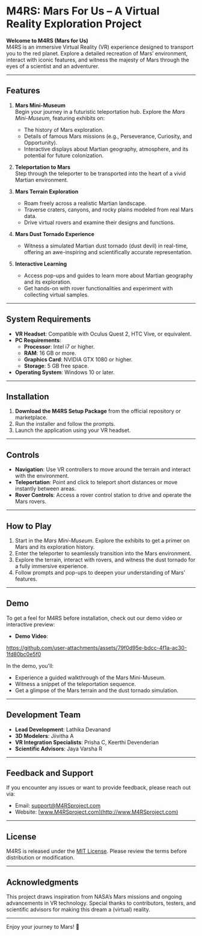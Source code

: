# M4RS: Mars For Us – A Virtual Reality Exploration Project

**Welcome to M4RS (Mars for Us)**  
M4RS is an immersive Virtual Reality (VR) experience designed to transport you to the red planet. Explore a detailed recreation of Mars’ environment, interact with iconic features, and witness the majesty of Mars through the eyes of a scientist and an adventurer.

---

## Features
1. **Mars Mini-Museum**  
   Begin your journey in a futuristic teleportation hub. Explore the *Mars Mini-Museum*, featuring exhibits on:
   - The history of Mars exploration.
   - Details of famous Mars missions (e.g., Perseverance, Curiosity, and Opportunity).
   - Interactive displays about Martian geography, atmosphere, and its potential for future colonization.

2. **Teleportation to Mars**  
   Step through the teleporter to be transported into the heart of a vivid Martian environment.

3. **Mars Terrain Exploration**  
   - Roam freely across a realistic Martian landscape.
   - Traverse craters, canyons, and rocky plains modeled from real Mars data.
   - Drive virtual rovers and examine their designs and functions.

4. **Mars Dust Tornado Experience**  
   - Witness a simulated Martian dust tornado (dust devil) in real-time, offering an awe-inspiring and scientifically accurate representation.

5. **Interactive Learning**  
   - Access pop-ups and guides to learn more about Martian geography and its exploration.
   - Get hands-on with rover functionalities and experiment with collecting virtual samples.

---

## System Requirements
- **VR Headset**: Compatible with Oculus Quest 2, HTC Vive, or equivalent.
- **PC Requirements**:
  - **Processor**: Intel i7 or higher.
  - **RAM**: 16 GB or more.
  - **Graphics Card**: NVIDIA GTX 1080 or higher.
  - **Storage**: 5 GB free space.
- **Operating System**: Windows 10 or later.

---

## Installation
1. **Download the M4RS Setup Package** from the official repository or marketplace.
2. Run the installer and follow the prompts.
3. Launch the application using your VR headset.

---

## Controls
- **Navigation**: Use VR controllers to move around the terrain and interact with the environment.
- **Teleportation**: Point and click to teleport short distances or move instantly between areas.
- **Rover Controls**: Access a rover control station to drive and operate the Mars rovers.

---

## How to Play
1. Start in the *Mars Mini-Museum*. Explore the exhibits to get a primer on Mars and its exploration history.
2. Enter the teleporter to seamlessly transition into the Mars environment.
3. Explore the terrain, interact with rovers, and witness the dust tornado for a fully immersive experience.
4. Follow prompts and pop-ups to deepen your understanding of Mars’ features.

---

## Demo
To get a feel for M4RS before installation, check out our demo video or interactive preview:
- **Demo Video**: 

https://github.com/user-attachments/assets/79f0d95e-bdcc-4f1a-ac30-1fd80bc0e5f0




In the demo, you'll:
- Experience a guided walkthrough of the Mars Mini-Museum.
- Witness a snippet of the teleportation sequence.
- Get a glimpse of the Mars terrain and the dust tornado simulation.

---

## Development Team
- **Lead Development**: Lathika Devanand
- **3D Modelers**: Jiivitha A
- **VR Integration Specialists**: Prisha C, Keerthi Devenderian
- **Scientific Advisors**: Jaya Varsha R

---

## Feedback and Support
If you encounter any issues or want to provide feedback, please reach out via:
- Email: [support@M4RSproject.com](mailto:support@M4RSproject.com)
- Website: [www.M4RSproject.com](http://www.M4RSproject.com)

---

## License
M4RS is released under the [MIT License](https://opensource.org/licenses/MIT). Please review the terms before distribution or modification.

---

## Acknowledgments
This project draws inspiration from NASA’s Mars missions and ongoing advancements in VR technology. Special thanks to contributors, testers, and scientific advisors for making this dream a (virtual) reality.

---

Enjoy your journey to Mars! 🌌
